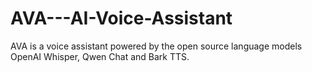 # AVA---AI-Voice-Assistant
AVA is a voice assistant powered by the open source language models OpenAI Whisper, Qwen Chat and Bark TTS.
